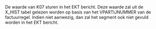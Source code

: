De waarde van K07 sturen in het EKT bericht. Deze waarde zal uit de X_HIST tabel gelezen worden op basis van het VPARTIJNUMMER van de factuurregel. Indien niet aanwezig, dan zal het segment ook niet gevuld worden in het EKT bericht.